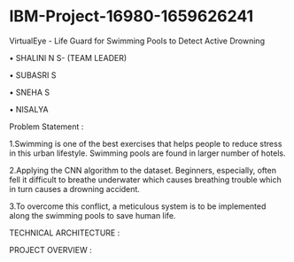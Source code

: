 # IBM-Project-16980-1659626241
VirtualEye - Life Guard for Swimming Pools to Detect Active Drowning

•	SHALINI N S- (TEAM LEADER)

•	SUBASRI S

•	SNEHA S

•	NISALYA

Problem Statement :

1.Swimming is one of the best exercises that helps people to reduce stress in this urban lifestyle. Swimming pools are found in larger number of hotels.

2.Applying the CNN algorithm to the dataset. Beginners, especially, often fell it difficult to breathe underwater which causes breathing trouble which in turn causes a     drowning accident.

3.To overcome this conflict, a meticulous system is to be implemented along the swimming pools to save human life.

TECHNICAL ARCHITECTURE :

PROJECT OVERVIEW :
